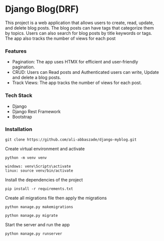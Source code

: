 # Django Blog(DRF)

This project is a web application that allows users to create, read, update, and delete blog posts. The blog posts can have tags that categorize them by topics. Users can also search for blog posts by title keywords or tags. The app also tracks the number of views for each post

### Features

- Pagination: The app uses HTMX for efficient and user-friendly pagination.
- CRUD: Users can Read posts and Authenticated users can write, Update and delete a blog posts.
- Track Views:  The app tracks the number of views for each post.

### Tech Stack

- Django
- Django Rest Framework
- Bootstrap


### Installation

```
git clone https://github.com/ali-abbaszade/django-myblog.git
```

Create virtual environment and activate

```
python -m venv venv

windows: venv\Scripts\activate
linux: source venv/bin/activate
```

Install the dependencies of the project

```
pip install -r requirements.txt
```

Create all migrations file then apply the migrations

```
python manage.py makemigrations

python manage.py migrate
```

Start the server and run the app

```
python manage.py runserver
```